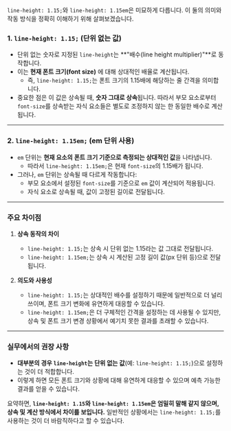 `line-height: 1.15;`와 `line-height: 1.15em`은 미묘하게 다릅니다. 이 둘의 의미와 작동 방식을 정확히 이해하기 위해 살펴보겠습니다.

### 1. `line-height: 1.15;` (단위 없는 값)

- 단위 없는 숫자로 지정된 `line-height`는 **"배수(line height multiplier)"**로 동작합니다.
- 이는 **현재 폰트 크기(font size)** 에 대해 상대적인 배율로 계산됩니다.
  - 즉, `line-height: 1.15;`는 폰트 크기의 1.15배에 해당하는 줄 간격을 의미합니다.
- 중요한 점은 이 값은 상속될 때, **숫자 그대로 상속**됩니다. 따라서 부모 요소로부터 `font-size`를 상속받는 자식 요소들은 별도로 조정하지 않는 한 동일한 배수로 계산됩니다.

---

### 2. `line-height: 1.15em;` (em 단위 사용)

- `em` 단위는 **현재 요소의 폰트 크기 기준으로 측정되는 상대적인 값**을 나타냅니다.
  - 따라서 `line-height: 1.15em;`은 현재 `font-size`의 1.15배가 됩니다.
- 그러나, `em` 단위는 상속될 때 다르게 작동합니다:
  - 부모 요소에서 설정된 `font-size`를 기준으로 `em` 값이 계산되어 적용됩니다.
  - 자식 요소로 상속될 때, 값이 고정된 길이로 전달됩니다.

---

### 주요 차이점

1. **상속 동작의 차이**

   - `line-height: 1.15;`는 상속 시 단위 없는 1.15라는 값 그대로 전달됩니다.
   - `line-height: 1.15em;`는 상속 시 계산된 고정 길이 값(px 단위 등)으로 전달됩니다.

2. **의도와 사용성**
   - `line-height: 1.15;`는 상대적인 배수를 설정하기 때문에 일반적으로 더 널리 쓰이며, 폰트 크기 변화에 유연하게 대응할 수 있습니다.
   - `line-height: 1.15em;`은 더 구체적인 간격을 설정하는 데 사용될 수 있지만, 상속 및 폰트 크기 변경 상황에서 예기치 못한 결과를 초래할 수 있습니다.

---

### 실무에서의 권장 사항

- **대부분의 경우 `line-height`는 단위 없는 값**(예: `line-height: 1.15;`)으로 설정하는 것이 더 적합합니다.
- 이렇게 하면 모든 폰트 크기와 상황에 대해 유연하게 대응할 수 있으며 예측 가능한 결과를 얻을 수 있습니다.

요약하면, **`line-height: 1.15`와 `line-height: 1.15em`은 엄밀히 말해 같지 않으며, 상속 및 계산 방식에서 차이를 보입니다.** 일반적인 상황에서는 `line-height: 1.15;`를 사용하는 것이 더 바람직하다고 할 수 있습니다.
